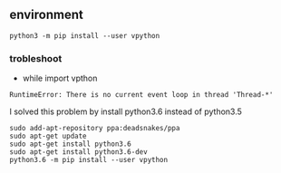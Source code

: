 ## environment
```
python3 -m pip install --user vpython
```

### trobleshoot
* while import vpthon
```
RuntimeError: There is no current event loop in thread 'Thread-*'
```
I solved this problem by install python3.6 instead of python3.5
```
sudo add-apt-repository ppa:deadsnakes/ppa
sudo apt-get update
sudo apt-get install python3.6
sudo apt-get install python3.6-dev
python3.6 -m pip install --user vpython
```

